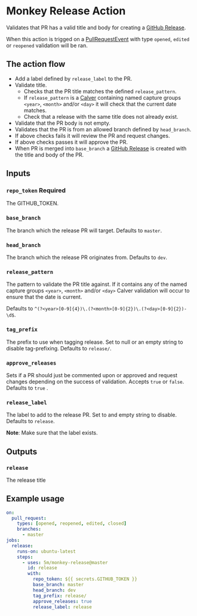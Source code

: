 # Monkey Release Action

Validates that PR has a valid title and body for creating a [GitHub Release](https://developer.github.com/v3/repos/releases/#create-a-release).

When this action is trigged on a [PullRequestEvent](https://developer.github.com/v3/activity/events/types/#pullrequestevent) with type `opened`, `edited` or  `reopened` validation will be ran.

## The action flow

* Add a label defined by `release_label` to the PR.
* Validate title.
    * Checks that the PR title matches the defined `release_pattern`.
    * If `release_pattern` is a [Calver](https://www.google.com/search?client=safari&rls=en&q=Calver&ie=UTF-8&oe=UTF-8) containing named capture groups `<year>`, `<month>` and/or `<day>` 
    it will check that the current date matches.
    * Check that a release with the same title does not already exist.
* Validate that the PR body is not empty.
* Validates that the PR is from an allowed branch defined by `head_branch`.
* If above checks fails it will review the PR and request changes.
* If above checks passes it will approve the PR.
* When PR is merged into `base_branch` a [GitHub Release](https://developer.github.com/v3/repos/releases/#create-a-release) is created with the title and body of the PR. 


## Inputs

### `repo_token` **Required** 

The GITHUB_TOKEN.

### `base_branch`

The branch which the release PR will target. Defaults to `master`.

### `head_branch`

The branch which the release PR originates from. Defaults to `dev`.

### `release_pattern`

The pattern to validate the PR title against. If it contains any of the named capture groups `<year>`, `<month>` and/or `<day>` Calver validation will occur to ensure that the date is current.

Defaults to `^(?<year>[0-9]{4})\.(?<month>[0-9]{2})\.(?<day>[0-9]{2})-\d$`.

### `tag_prefix`

The prefix to use when tagging release. Set to null or an empty string to disable tag-prefixing. Defaults to `release/`.

### `approve_releases`

Sets if a PR should just be commented upon or approved and request changes depending on the success of validation. Accepts `true` or `false`. Defaults to `true` .

### `release_label`

The label to add to the release PR. Set to and empty string to disable. Defaults to `release`.

**Note**: Make sure that the label exists.

## Outputs

### `release`

The release title

## Example usage

```yaml
on:
  pull_request:
    types: [opened, reopened, edited, closed]
    branches:
      - master
jobs:
  release:
    runs-on: ubuntu-latest
    steps:
      - uses: 5m/monkey-release@master
        id: release
        with:
          repo_token: ${{ secrets.GITHUB_TOKEN }}
          base_branch: master
          head_branch: dev
          tag_prefix: release/
          approve_releases: true
          release_label: release
```
